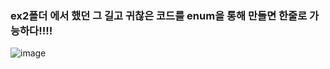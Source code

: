 ### ex2폴더 에서 했던 그 길고 귀찮은 코드를 enum을 통해 만들면 한줄로 가능하다!!!!
![image](https://i.namu.wiki/i/5es2WOfDl3GoC2AClqeL-ZvGPs97lOQOTbHIbJBiOuKCHAOrYlu7M-C8mCQMrOLukU_edfw1ARxtlNZ9ADdf3A.webp)
